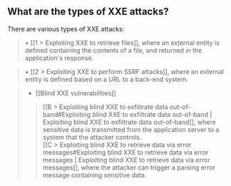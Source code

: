  ## What are the types of XXE attacks?
  
There are various types of XXE attacks:  
  
>• [[1 > Exploiting XXE to retrieve files]], where an external entity is defined containing the contents of a file, and returned in the application's response.  
  
>• [[2 > Exploiting XXE to perform SSRF attacks]], where an external entity is defined based on a URL to a back-end system.  
  
 >- [[Blind XXE vulnerabilities]]
>> [[B > Exploiting blind XXE to exfiltrate data out-of-band#Exploiting blind XXE to exfiltrate data out-of-band | Exploiting blind XXE to exfiltrate data out-of-band]], where sensitive data is transmitted from the application server to a system that the attacker controls.  <br>
>> [[C > Exploiting blind XXE to retrieve data via error messages#Exploiting blind XXE to retrieve data via error messages | Exploiting blind XXE to retrieve data via error messages]], where the attacker can trigger a parsing error message containing sensitive data.